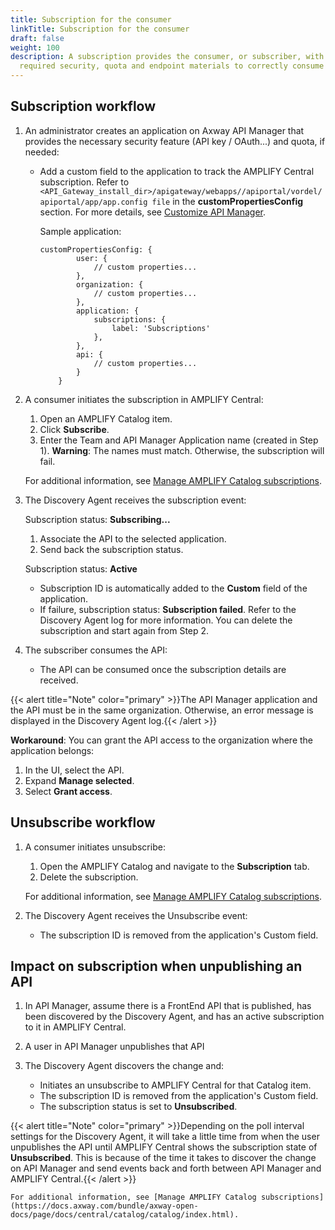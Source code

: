 ```yaml
---
title: Subscription for the consumer
linkTitle: Subscription for the consumer
draft: false
weight: 100
description: A subscription provides the consumer, or subscriber, with the
  required security, quota and endpoint materials to correctly consume the API.
---
```

## Subscription workflow

1. An administrator creates an application on Axway API Manager that provides the necessary security feature (API key / OAuth...) and quota, if needed:

   * Add a custom field to the application to track the AMPLIFY Central subscription. Refer to `<API_Gateway_install_dir>/apigateway/webapps//apiportal/vordel/apiportal/app/app.config file` in the **customPropertiesConfig** section. For more details, see [Customize API Manager](https://docs.axway.com/bundle/axway-open-docs/page/docs/apim_administration/apimgr_admin/api_mgmt_custom/index.html).

       Sample application:

     ```
     customPropertiesConfig: {
             user: {
                 // custom properties...
             },
             organization: {
                 // custom properties...
             },
             application: {
                 subscriptions: {
                     label: 'Subscriptions'
                 },
             },
             api: {
                 // custom properties...
             }
         }
     ```
2. A consumer initiates the subscription in AMPLIFY Central:

   1. Open an AMPLIFY Catalog item.
   2. Click **Subscribe**.
   3. Enter the Team and API Manager Application name (created in Step 1). **Warning**: The names must match. Otherwise, the subscription will fail.

   For additional information, see [Manage AMPLIFY Catalog subscriptions](https://docs.axway.com/bundle/axway-open-docs/page/docs/central/catalog/catalog/index.html).
3. The Discovery Agent receives the subscription event:

   Subscription status: **Subscribing...**

   1. Associate the API to the selected application.
   2. Send back the subscription status.

   Subscription status: **Active**

   * Subscription ID is automatically added to the **Custom** field of the application.
   * If failure, subscription status: **Subscription failed**. Refer to the Discovery Agent log for more information. You can delete the subscription and start again from Step 2.
4. The subscriber consumes the API:

   * The API can be consumed once the subscription details are received.

{{< alert title="Note" color="primary" >}}The API Manager application and the API must be in the same organization. Otherwise,  an error message is displayed in the Discovery Agent log.{{< /alert >}}

**Workaround**: You can grant the API access to the organization where the application belongs:

1. In the UI, select the API.
2. Expand **Manage selected**.
3. Select **Grant access**.

## Unsubscribe workflow

1. A consumer initiates unsubscribe:

   1. Open the AMPLIFY Catalog and navigate to the **Subscription** tab.
   2. Delete the subscription.

   For additional information, see [Manage AMPLIFY Catalog subscriptions](https://docs.axway.com/bundle/axway-open-docs/page/docs/central/catalog/catalog/index.html).
2. The Discovery Agent receives the Unsubscribe event:

   * The subscription ID is removed from the application's Custom field.

## Impact on subscription when unpublishing an API

1. In API Manager, assume there is a FrontEnd API that is published, has been discovered by the Discovery Agent, and has an active subscription to it in AMPLIFY Central.
2. A user in API Manager unpublishes that API
3. The Discovery Agent discovers the change and:

   * Initiates an unsubscribe to AMPLIFY Central for that Catalog item.
   * The subscription ID is removed from the application's Custom field.
   * The subscription status is set to **Unsubscribed**.

{{< alert title="Note" color="primary" >}}Depending on the poll interval settings for the Discovery Agent, it will take a little time from when the user unpublishes the API until AMPLIFY Central shows the subscription state of **Unsubscribed**. This is because of the time it takes to discover the change on API Manager and send events back and forth between API Manager and AMPLIFY Central.{{< /alert >}}

```
For additional information, see [Manage AMPLIFY Catalog subscriptions](https://docs.axway.com/bundle/axway-open-docs/page/docs/central/catalog/catalog/index.html).
```
